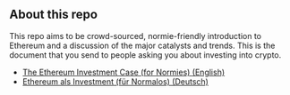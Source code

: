 ## About this repo

This repo aims to be crowd-sourced, normie-friendly introduction to Ethereum
and a discussion of the major catalysts and trends. This is the document that you
send to people asking you about investing into crypto.

 * [The Ethereum Investment Case (for Normies) (English)](./investment_case.en.md)
 * [Ethereum als Investment (für Normalos) (Deutsch)](./investment_case.de.md)
